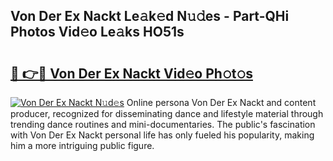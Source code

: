 ## Von Der Ex Nackt Le𝚊k𝚎d N𝚞𝚍es - Part-QHi Photos Vid𝚎o Le𝚊ks HO51s

# <h2><a href="http://fb7vu0.evod.top/?m=Von+Der+Ex+Nackt">🔗 👉🔴 Von Der Ex Nackt Vid𝚎o Ph𝚘t𝚘s</a></h2>

[![Von Der Ex Nackt N𝚞d𝚎s](https://i.imgur.com/8V9OHl7.gif)](http://fb7vu0.evod.top/?m=Von+Der+Ex+Nackt)
Online persona Von Der Ex Nackt and content producer, recognized for disseminating dance and lifestyle material through trending dance routines and mini-documentaries. The public's fascination with Von Der Ex Nackt personal life has only fueled his popularity, making him a more intriguing public figure. 
